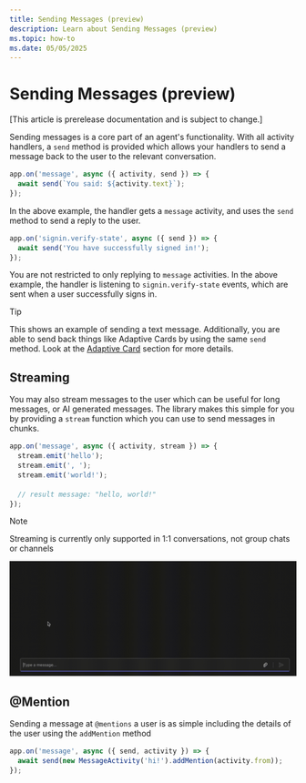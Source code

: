 ```yaml
---
title: Sending Messages (preview)
description: Learn about Sending Messages (preview)
ms.topic: how-to
ms.date: 05/05/2025
---
```


# Sending Messages (preview)

[This article is prerelease documentation and is subject to change.]

Sending messages is a core part of an agent's functionality. With all activity handlers, a `send` method is provided which allows your handlers to send a message back to the user to the relevant conversation. 

<!-- langtabs-start -->
```typescript
app.on('message', async ({ activity, send }) => {
  await send(`You said: ${activity.text}`);
});
```
<!-- langtabs-end -->

In the above example, the handler gets a `message` activity, and uses the `send` method to send a reply to the user.

<!-- langtabs-start -->
```typescript
app.on('signin.verify-state', async ({ send }) => {
  await send('You have successfully signed in!');
});
```
<!-- langtabs-end -->

You are not restricted to only replying to `message` activities. In the above example, the handler is listening to `signin.verify-state` events, which are sent when a user successfully signs in. 

> [!TIP]
> This shows an example of sending a text message. Additionally, you are able to send back things like Adaptive Cards by using the same `send` method. Look at the [Adaptive Card](../in-depth-guides/cards/overview.md) section for more details.

## Streaming

You may also stream messages to the user which can be useful for long messages, or AI generated messages. The library makes this simple for you by providing a `stream` function which you can use to send messages in chunks.

<!-- langtabs-start -->
```typescript
app.on('message', async ({ activity, stream }) => {
  stream.emit('hello');
  stream.emit(', ');
  stream.emit('world!');

  // result message: "hello, world!"
});
```
<!-- langtabs-end -->

> [!NOTE]
> Streaming is currently only supported in 1:1 conversations, not group chats or channels

![Streaming Example](../assets/screenshots/streaming-chat.gif)

## @Mention

Sending a message at `@mentions` a user is as simple including the details of the user using the `addMention` method

<!-- langtabs-start -->
```typescript
app.on('message', async ({ send, activity }) => {
  await send(new MessageActivity('hi!').addMention(activity.from));
});
```
<!-- langtabs-end -->